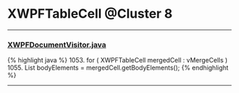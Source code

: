 # XWPFTableCell @Cluster 8

***

### [XWPFDocumentVisitor.java](https://searchcode.com/codesearch/view/96672565/)
{% highlight java %}
1053. for ( XWPFTableCell mergedCell : vMergeCells )
1055.     List<IBodyElement> bodyElements = mergedCell.getBodyElements();
{% endhighlight %}

***

